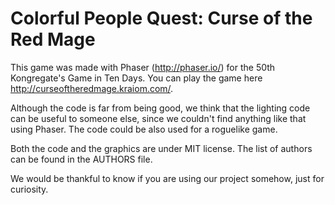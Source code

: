 # Colorful People Quest: Curse of the Red Mage

This game was made with Phaser (http://phaser.io/) for the 50th Kongregate's Game in Ten Days. You can play the game here http://curseoftheredmage.kraiom.com/.

Although the code is far from being good, we think that the lighting code can be useful to someone else, since we couldn't find anything like that using Phaser. The code could be also used for a roguelike game.

Both the code and the graphics are under MIT license. The list of authors can be found in the AUTHORS file.

We would be thankful to know if you are using our project somehow, just for curiosity.

